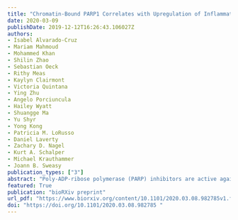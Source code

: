 ```yaml
---
title: "Chromatin-Bound PARP1 Correlates with Upregulation of Inflammatory Genes in Response to Long-Term Treatment with Veliparib"
date: 2020-03-09
publishDate: 2019-12-12T16:26:43.106027Z
authors:
- Isabel Alvarado-Cruz
- Mariam Mahmoud
- Mohammed Khan
- Shilin Zhao
- Sebastian Oeck
- Rithy Meas
- Kaylyn Clairmont
- Victoria Quintana
- Ying Zhu
- Angelo Porciuncula
- Hailey Wyatt
- Shuangge Ma
- Yu Shyr
- Yong Kong
- Patricia M. LoRusso
- Daniel Laverty
- Zachary D. Nagel
- Kurt A. Schalper
- Michael Krauthammer
- Joann B. Sweasy
publication_types: ["3"]
abstract: "Poly-ADP-ribose polymerase (PARP) inhibitors are active against cells and tumors with defects in homology-directed repair as a result of synthetic lethality. PARP inhibitors have been suggested to act by either catalytic inhibition or by PARP localization in chromatin. In this study, we treat human HCC1937 BRCA1 mutant and isogenic BRCA1-complemented cells for three weeks with veliparib, a PARP inhibitor. We show that long-term treatment with veliparib results in chromatin-bound PARP1 in the BRCA1 mutant cells, and that this correlates with significant upregulation of inflammatory genes and activation of the cyclic GMP–AMP synthase (cGAS)/ signalling effector stimulator of interferon genes (STING) pathway. In contrast, long-term treatment of isogenic BRCA1-complemented cells with veliparib does not result in chromatin-associated PARP or significant upregulation of the inflammatory response. Our results suggest that long-term veliparib treatment may prime BRCA1 mutant tumors for positive responses to immune checkpoint blockade."
featured: True
publication: "bioRXiv preprint"
url_pdf: "https://www.biorxiv.org/content/10.1101/2020.03.08.982785v1.full.pdf"
doi: "https://doi.org/10.1101/2020.03.08.982785 "
---
```


